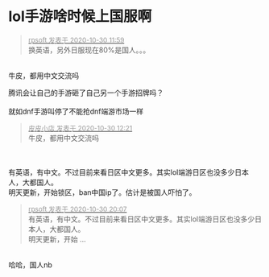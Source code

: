 # lol手游啥时候上国服啊


<div class="quote"><blockquote><font size="2"><a href="https://www.hostloc.com/forum.php?mod=redirect&amp;goto=findpost&amp;pid=9374475&amp;ptid=760148" target="_blank"><font color="#999999">rpsoft 发表于 2020-10-30 11:59</font></a></font><br />
换英语，另外日服现在80%是国人。。。</blockquote></div><br />
<img src="static/image/smiley/yct/014.gif" smilieid="45" border="0" alt="" />牛皮，都用中文交流吗<img id="aimg_Eydvi" onclick="zoom(this, this.src, 0, 0, 0)" class="zoom" src="https://cdn.jsdelivr.net/gh/hishis/forum-master/public/images/patch.gif" onmouseover="img_onmouseoverfunc(this)" onload="thumbImg(this)" border="0" alt="" />

腾讯会让自己的手游砸了自己另一个手游招牌吗？<br />
<br />
就如dnf手游叫停了不能抢dnf端游市场一样

<div class="quote"><blockquote><font size="2"><a href="https://www.hostloc.com/forum.php?mod=redirect&amp;goto=findpost&amp;pid=9374546&amp;ptid=760148" target="_blank"><font color="#999999">皮皮小店 发表于 2020-10-30 12:21</font></a></font><br />
牛皮，都用中文交流吗</blockquote></div><br />
<br />
有英语，有中文。不过目前来看日区中文更多。其实lol端游日区也没多少日本人，大都国人。<br />
明天更新，开始锁区，ban中国ip了。估计是被国人吓怕了。

<div class="quote"><blockquote><font size="2"><a href="https://www.hostloc.com/forum.php?mod=redirect&amp;goto=findpost&amp;pid=9377029&amp;ptid=760148" target="_blank"><font color="#999999">rpsoft 发表于 2020-10-30 20:07</font></a></font><br />
有英语，有中文。不过目前来看日区中文更多。其实lol端游日区也没多少日本人，大都国人。<br />
明天更新，开始 ...</blockquote></div><br />
哈哈，国人nb<img id="aimg_q2jKN" onclick="zoom(this, this.src, 0, 0, 0)" class="zoom" src="https://cdn.jsdelivr.net/gh/hishis/forum-master/public/images/patch.gif" onmouseover="img_onmouseoverfunc(this)" onload="thumbImg(this)" border="0" alt="" />
